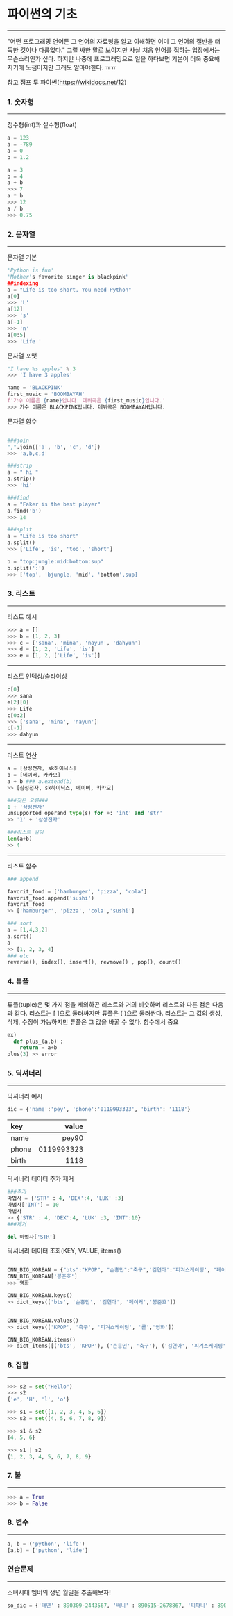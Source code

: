 # 파이썬의 기초
---

"어떤 프로그래밍 언어든 그 언어의 자료형을 알고 이해하면 이미 그 언어의 절반을 터득한 것이나 다름없다."
그럴 싸한 말로 보이지만 사실 처음 언어를 접하는 입장에서는 무슨소리인가 싶다.
하지만 나중에 프로그래밍으로 일을 하다보면 기본이 더욱 중요해 지기에 노잼이지만 그래도 알아야한다. ㅠㅠ

참고 점프 투 파이썬(https://wikidocs.net/12)



### 1. 숫자형
---
정수형(int)과 실수형(float)

```python
a = 123
a = -789
a = 0
b = 1.2

a = 3
b = 4
a + b
>>> 7
a * b
>>> 12
a / b
>>> 0.75

```
### 2. 문자열
---
문자열 기본
```python
'Python is fun'
'Mother's favorite singer is blackpink'
##indexing
a = "Life is too short, You need Python"
a[0]
>>> 'L'
a[12]
>>> 's'
a[-1]
>>> 'n'
a[0:5]
>>> 'Life '
```

문자열 포맷
```python
"I have %s apples" % 3
>>> 'I have 3 apples'

name = 'BLACKPINK'
first_music = 'BOOMBAYAH' 
f'가수 이름은 {name}입니다. 데뷔곡은 {first_music}입니다.'
>>> 가수 이름은 BLACKPINK입니다. 데뷔곡은 BOOMBAYAH입니다.
```

문자열 함수
```python

###join
",".join(['a', 'b', 'c', 'd'])
>>> 'a,b,c,d'

###strip
a = " hi "
a.strip()
>>> 'hi'

###find
a = "Faker is the best player"
a.find('b')
>>> 14

###split
a = "Life is too short"
a.split()
>>> ['Life', 'is', 'too', 'short']

b = "top:jungle:mid:bottom:sup"
b.split(':')
>>> ['top', 'bjungle, 'mid', 'bottom',sup]

```
### 3. 리스트
---
리스트 예시
```python
>>> a = []
>>> b = [1, 2, 3]
>>> c = ['sana', 'mina', 'nayun', 'dahyun']
>>> d = [1, 2, 'Life', 'is']
>>> e = [1, 2, ['Life', 'is']]
```
---
리스트 인덱싱/슬라이싱
```python
c[0]
>>> sana
e[2][0]
>>> Life
c[0:2]
>>> ['sana', 'mina', 'nayun']
c[-1]
>>> dahyun
```
---
리스트 연산
```python
a = [삼성전자, sk하이닉스]
b = [네이버, 카카오]
a + b ### a.extend(b)
>> [삼성전자, sk하이닉스, 네이버, 카카오]

###잦은 오류### 
1 + '삼성전자'
unsupported operand type(s) for +: 'int' and 'str'
>> '1' + '삼성전자'

###리스트 길이
len(a+b)
>> 4
```

---
리스트 함수
```python
### append

favorit_food = ['hamburger', 'pizza', 'cola']
favorit_food.append('sushi')
favorit_food
>> ['hamburger', 'pizza', 'cola','sushi']

### sort
a = [1,4,3,2]
a.sort()
a
>> [1, 2, 3, 4]
### etc
reverse(), index(), insert(), revmove() , pop(), count()
```


### 4. 튜플
---
튜플(tuple)은 몇 가지 점을 제외하곤 리스트와 거의 비슷하며 리스트와 다른 점은 다음과 같다.
리스트는 [ ]으로 둘러싸지만 튜플은 ( )으로 둘러싼다.
리스트는 그 값의 생성, 삭제, 수정이 가능하지만 튜플은 그 값을 바꿀 수 없다.
함수에서 중요 
```python
ex) 
  def plus_(a,b) :
    return = a+b
plus(3) >> error    
```

### 5. 딕셔너리
---
딕셔너리 예시
```python
dic = {'name':'pey', 'phone':'0119993323', 'birth': '1118'}
```
|           key    |  value                       | 
|:--- | ---: |  
| name             |pey90            | 
| phone           | 0119993323            | 
|birth |1118|


딕셔너리 데이터 추가 제거
```python
###추가
마법사 = {'STR' : 4, 'DEX':4, 'LUK' :3}
마법사['INT'] = 10
마법사
>> {'STR' : 4, 'DEX':4, 'LUK' :3, 'INT':10}
###제거

del 마법사['STR']
```
딕셔너리 데이터 조회(KEY, VALUE, items()
```python

CNN_BIG_KOREAN = {"bts":"KPOP", "손흥민":"축구",'김연아':'피겨스케이팅', "페이커":"롤", '봉준호':'영화'}
CNN_BIG_KOREAN['봉준호']
>>> 영화

CNN_BIG_KOREAN.keys()
>> dict_keys(['bts', '손흥민', '김연아', '페이커','봉준호'])


CNN_BIG_KOREAN.values()
>> dict_keys(['KPOP', '축구', '피겨스케이팅', '롤','영화'])

CNN_BIG_KOREAN.items()
>> dict_items([('bts', 'KPOP'), ('손흥민', '축구'), ('김연아', '피겨스케이팅'),( '페이커','롤'),('봉준호','영화')])
```
### 6. 집합
---
```python
>>> s2 = set("Hello")
>>> s2
{'e', 'H', 'l', 'o'}

>>> s1 = set([1, 2, 3, 4, 5, 6])
>>> s2 = set([4, 5, 6, 7, 8, 9])

>>> s1 & s2
{4, 5, 6}

>>> s1 | s2
{1, 2, 3, 4, 5, 6, 7, 8, 9}
```
### 7. 불
---
```python
>>> a = True
>>> b = False
```
### 8. 변수
---
```python
a, b = ('python', 'life')
[a,b] = ['python', 'life']
```

### 연습문제
 
---
소녀시대 멤버의 생년 월일을 추출해보자!

```python
so_dic = {'태연' : 890309-2443567, '써니' : 890515-2678867, '티파니' : 890801-2908877, '윤아': 900530-27767765}
```


